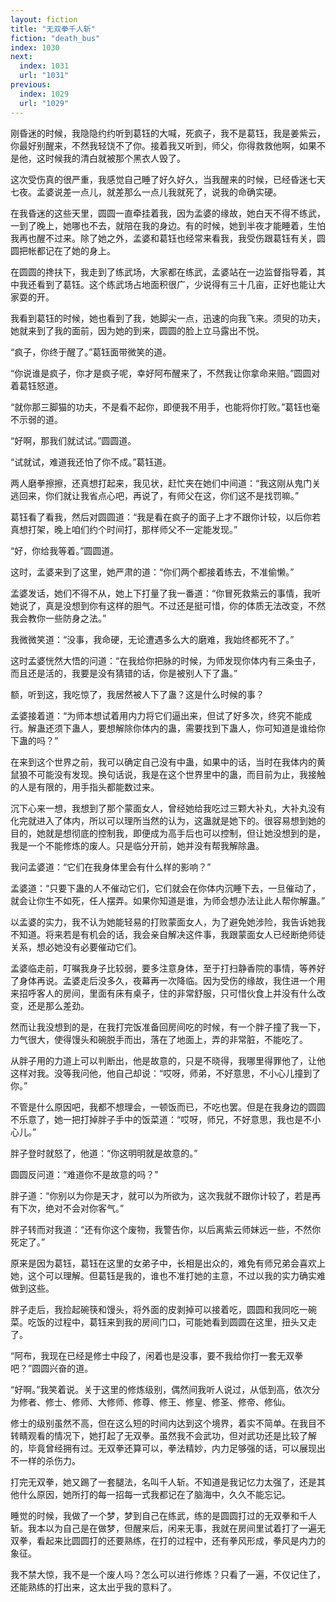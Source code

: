 ```yaml
---
layout: fiction
title: "无双拳千人斩"
fiction: "death_bus"
index: 1030
next:
  index: 1031
  url: "1031"
previous:
  index: 1029
  url: "1029"
---
```

刚昏迷的时候，我隐隐约约听到葛钰的大喊，死疯子，我不是葛钰，我是姜紫云，你最好别醒来，不然我轻饶不了你。接着我又听到，师父，你得救救他啊，如果不是他，这时候我的清白就被那个黑衣人毁了。

这次受伤真的很严重，我感觉自己睡了好久好久，当我醒来的时候，已经昏迷七天七夜。孟婆说差一点儿，就差那么一点儿我就死了，说我的命确实硬。

在我昏迷的这些天里，圆圆一直牵挂着我，因为孟婆的缘故，她白天不得不练武，一到了晚上，她哪也不去，就陪在我的身边。有的时候，她到半夜才能睡着，生怕我再也醒不过来。除了她之外，孟婆和葛钰也经常来看我，我受伤跟葛钰有关，圆圆把帐都记在了她的身上。

在圆圆的搀扶下，我走到了练武场，大家都在练武，孟婆站在一边监督指导着，其中我还看到了葛钰。这个练武场占地面积很广，少说得有三十几亩，正好也能让大家耍的开。

我看到葛钰的时候，她也看到了我，她脚尖一点，迅速的向我飞来。须臾的功夫，她就来到了我的面前，因为她的到来，圆圆的脸上立马露出不悦。

“疯子，你终于醒了。”葛钰面带微笑的道。

“你说谁是疯子，你才是疯子呢，幸好阿布醒来了，不然我让你拿命来赔。”圆圆对着葛钰怒道。

“就你那三脚猫的功夫，不是看不起你，即便我不用手，也能将你打败。”葛钰也毫不示弱的道。

“好啊，那我们就试试。”圆圆道。

“试就试，难道我还怕了你不成。”葛钰道。

两人磨拳擦擦，还真想打起来，我见状，赶忙夹在她们中间道：“我这刚从鬼门关逃回来，你们就让我省点心吧，再说了，有师父在这，你们这不是找罚嘛。”

葛钰看了看我，然后对圆圆道：“我是看在疯子的面子上才不跟你计较，以后你若真想打架，晚上咱们约个时间打，那样师父不一定能发现。”

“好，你给我等着。”圆圆道。

这时，孟婆来到了这里，她严肃的道：“你们两个都接着练去，不准偷懒。”

孟婆发话，她们不得不从，她上下打量了我一番道：“你冒死救紫云的事情，我听她说了，真是没想到你有这样的胆气。不过还是挺可惜，你的体质无法改变，不然我会教你一些防身之法。”

我微微笑道：“没事，我命硬，无论遭遇多么大的磨难，我始终都死不了。”

这时孟婆恍然大悟的问道：“在我给你把脉的时候，为师发现你体内有三条虫子，而且还是活的，我要是没有猜错的话，你是被别人下了蛊。”

额，听到这，我吃惊了，我居然被人下了蛊？这是什么时候的事？

孟婆接着道：“为师本想试着用内力将它们逼出来，但试了好多次，终究不能成行。解蛊还须下蛊人，要想解除你体内的蛊，需要找到下蛊人，你可知道是谁给你下蛊的吗？”

在来到这个世界之前，我可以确定自己没有中蛊，如果中的话，当时在我体内的黄鼠狼不可能没有发现。换句话说，我是在这个世界里中的蛊，而目前为止，我接触的人是有限的，用手指头都能数过来。

沉下心来一想，我想到了那个蒙面女人，曾经她给我吃过三颗大补丸，大补丸没有化完就进入了体内，所以可以理所当然的认为，这蛊就是她下的。很容易想到她的目的，她就是想彻底的控制我，即便成为高手后也可以控制，但让她没想到的是，我是一个不能修炼的废人。只是临分开前，她并没有帮我解除蛊。

我问孟婆道：“它们在我身体里会有什么样的影响？”

孟婆道：“只要下蛊的人不催动它们，它们就会在你体内沉睡下去，一旦催动了，就会让你生不如死，任人摆弄。如果你知道是谁，为师会想办法让此人帮你解蛊。”

以孟婆的实力，我不认为她能轻易的打败蒙面女人，为了避免她涉险，我告诉她我不知道。将来若是有机会的话，我会亲自解决这件事，我跟蒙面女人已经断绝师徒关系，想必她没有必要催动它们。

孟婆临走前，叮嘱我身子比较弱，要多注意身体，至于打扫静香院的事情，等养好了身体再说。孟婆走后没多久，夜幕再一次降临。因为受伤的缘故，我住进一个用来招呼客人的房间，里面有床有桌子，住的非常舒服，只可惜伙食上并没有什么改变，还是那么差劲。

然而让我没想到的是，在我打完饭准备回房间吃的时候，有一个胖子撞了我一下，力气很大，使得馒头和碗脱手而出，落在了地面上，弄的非常脏，不能吃了。

从胖子用的力道上可以判断出，他是故意的，只是不晓得，我哪里得罪他了，让他这样对我。没等我问他，他自己却说：“哎呀，师弟，不好意思，不小心儿撞到了你。”

不管是什么原因吧，我都不想理会，一顿饭而已，不吃也罢。但是在我身边的圆圆不乐意了，她一把打掉胖子手中的饭菜道：“哎呀，师兄，不好意思，我也是不小心儿。”

胖子登时就怒了，他道：“你这明明就是故意的。”

圆圆反问道：“难道你不是故意的吗？”

胖子道：“你别以为你是天才，就可以为所欲为，这次我就不跟你计较了，若是再有下次，绝对不会对你客气。”

胖子转而对我道：“还有你这个废物，我警告你，以后离紫云师妹远一些，不然你死定了。”

原来是因为葛钰，葛钰在这里的女弟子中，长相是出众的，难免有师兄弟会喜欢上她，这个可以理解。但葛钰是我的，谁也不准打她的主意，不过以我的实力确实难做到这些。

胖子走后，我捡起碗筷和馒头，将外面的皮剥掉可以接着吃，圆圆和我同吃一碗菜。吃饭的过程中，葛钰来到我的房间门口，可能她看到圆圆在这里，扭头又走了。

“阿布，我现在已经是修士中段了，闲着也是没事，要不我给你打一套无双拳吧？”圆圆兴奋的道。

“好啊。”我笑着说。关于这里的修炼级别，偶然间我听人说过，从低到高，依次分为修者、修士、修师、大修师、修尊、修王、修皇、修圣、修帝、修仙。

修士的级别虽然不高，但在这么短的时间内达到这个境界，着实不简单。在我目不转睛观看的情况下，她打起了无双拳。虽然我不会武功，但对武功还是比较了解的，毕竟曾经拥有过。无双拳还算可以，拳法精妙，内力足够强的话，可以展现出不一样的杀伤力。

打完无双拳，她又踢了一套腿法，名叫千人斩。不知道是我记忆力太强了，还是其他什么原因，她所打的每一招每一式我都记在了脑海中，久久不能忘记。

睡觉的时候，我做了一个梦，梦到自己在练武，练的是圆圆打过的无双拳和千人斩。我本以为自己是在做梦，但醒来后，闲来无事，我就在房间里试着打了一遍无双拳，看起来比圆圆打的还要熟练，在打的过程中，还有拳风形成，拳风是内力的象征。

我不禁大惊，我不是一个废人吗？怎么可以进行修炼？只看了一遍，不仅记住了，还能熟练的打出来，这太出乎我的意料了。